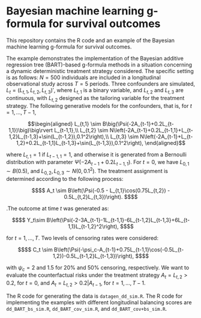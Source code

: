 # Bayesian machine learning g-formula for survival outcomes

This repository contains the R code and an example of the Bayesian machine learning g-formula for survival outcomes.

The example demonstrates the implementation of the Bayesian additive regression tree (BART)-based g-formula methods in a situation concerning a dynamic deterministic treatment strategy considered. The specific setting is as follows: $N=500$ individuals are included in a longitudinal observational study across $T=5$ periods. Three confounders are simulated, $L_t=(L_{t,1},L_{t,2},L_{t,3})'$, where $L_{t,1}$ is a binary variable, and $L_{t,2}$ and $L_{t,3}$ are continuous, with $L_{t,2}$ designed as the tailoring variable for the treatment strategy. The following generative models for the confounders, that is, for $t=1,\ldots,T-1$,
```math
\begin{aligned}
    L_{t,1} \sim B\big(\Psi(-2A_{t-1}+0.2L_{t-1,1})\big)\big\rvert L_{t-1,1},\\
    L_{t,2} \sim N\left(-2A_{t-1}+0.2L_{t-1,1}+L_{t-1,2}L_{t-1,3}+\sin(L_{t-1,2}),0.1^2\right),\\
    L_{t,3} \sim N\left(-2A_{t-1}+L_{t-1,2}+0.2L_{t-1,1}L_{t-1,3}+\sin(L_{t-1,3}),0.1^2\right),
\end{aligned}
```
where $L_{t,1}=1$ if $L_{t-1,1}=1$, and otherwise it is generated from a Bernoulli distribution with parameter $\Psi(-2A_{t-1}+0.2L_{t-1,1})$. For $t=0$, we have $L_{0,1}\sim B(0.5)$, and $L_{0,2},L_{0,3}\sim N(0,0.1^2)$. The treatment assignment is determined according to the following process: 
```math
$$
    A_t  \sim B\left(\Psi(-0.5 - L_{t,1}\cos(0.75L_{t,2}) - 0.5L_{t,2}L_{t,3})\right).
$$
```
.The outcome at time $t$ was generated as:
```math
$$
Y_t\sim B\left(\Psi(-2-3A_{t-1}-1L_{t-1,1}-6L_{t-1,2}L_{t-1,3}+6L_{t-1,1}L_{t-1,2}^2\right),
$$
```
for $t=1,\ldots,T$. Two levels of censoring rates were considered:
```math
$$
    C_t \sim B\left(\Psi(-\psi_c-A_{t-1}+0.75L_{t-1,1}\cos(-0.5L_{t-1,2})-0.5L_{t-1,2}L_{t-1,3})\right),
$$
```
with $\psi_c=2$ and 1.5 for 20\% and 50\% censoring, respectively. We want to evaluate the counterfactual risks under the treatment strategy $A_t = L_{t,2} > 0.2$, for $t=0$, and $A_t=L_{t,2} > 0.2\rvert A_{t-1}$, for $t=1,\ldots,T-1$. 

The R code for generating the data is `datagen_dd_sim.R`. The R code for implementing the examples with different longitudinal balancing scores are `dd_BART_bs_sim.R`, `dd_BART_cov_sim.R`, and `dd_BART_cov+bs_sim.R`.

